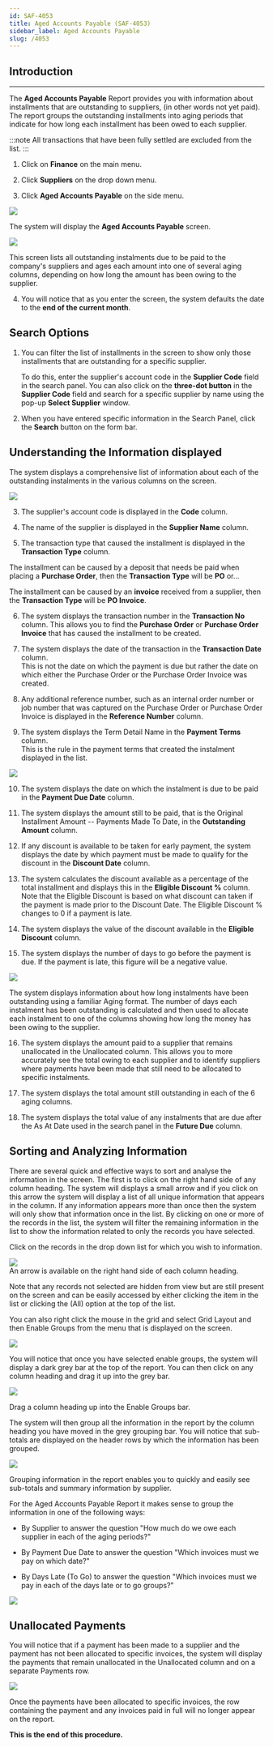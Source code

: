 ```yaml
---
id: SAF-4053
title: Aged Accounts Payable (SAF-4053)
sidebar_label: Aged Accounts Payable
slug: /4053
---
```


## Introduction
___  

The **Aged Accounts Payable** Report provides you with information about
installments that are outstanding to suppliers, (in other words not yet
paid).  
The report groups the outstanding installments into aging periods
that indicate for how long each installment has been owed to each
supplier.  

:::note
All transactions that have been fully settled are excluded
from the list.
:::

1.  Click on **Finance** on the main menu.  

2.  Click **Suppliers** on the drop down menu.  

3.  Click **Aged Accounts Payable** on the side menu.  

![](../static/img/docs/SAF-4053/image01.png)

The system will display the **Aged Accounts Payable** screen.  

![](../static/img/docs/SAF-4053/image02.png)  

This screen lists all outstanding instalments due to be paid to the company's
suppliers and ages each amount into one of several aging columns,
depending on how long the amount has been owing to the supplier.

4.  You will notice that as you enter the screen, the system defaults
    the date to the **end of the current month**.

## Search Options

1.  You can filter the list of installments in the screen to show only
    those installments that are outstanding for a specific supplier.  
	
	To do this, enter the supplier's account code in the **Supplier Code**
    field in the search panel. You can also click on the **three-dot button**
	in the **Supplier Code** field and search for a specific supplier
    by name using the pop-up **Select Supplier** window.

2.  When you have entered specific information in the Search Panel,
    click the **Search** button on the form bar.

## Understanding the Information displayed

The system displays a comprehensive list of information about each of
the outstanding instalments in the various columns on the screen.  

![](../static/img/docs/SAF-4053/image5.jpg)  

3.  The supplier's account code is displayed in the **Code** column.  

4.  The name of the supplier is displayed in the **Supplier Name** column.  

5.  The transaction type that caused the installment is displayed in the
**Transaction Type** column.  

The installment can be caused by a deposit that needs be paid when
placing a **Purchase Order**, then the **Transaction Type** will be **PO** or\...  

The installment can be caused by an **invoice** received from a supplier,
then the **Transaction Type** will be **PO Invoice**.  

6.  The system displays the transaction number in the **Transaction No**
column. This allows you to find the **Purchase Order** or 
**Purchase Order Invoice** that has caused the installment to be created.  

7.  The system displays the date of the transaction in the 
**Transaction Date** column.  
This is not the date on which the payment is due but
rather the date on which either the Purchase Order or the Purchase
Order Invoice was created.  

8.  Any additional reference number, such as an internal order number or
job number that was captured on the Purchase Order or Purchase
Order Invoice is displayed in the **Reference Number** column.

9.  The system displays the Term Detail Name in the 
**Payment Terms** column.  
This is the rule in the payment terms that created the
instalment displayed in the list.

![](../static/img/docs/SAF-4053/image7.jpg)

10. The system displays the date on which the instalment is due to be
paid in the **Payment Due Date** column.

11. The system displays the amount still to be paid, that is the
Original Installment Amount -- Payments Made To Date, in the
**Outstanding Amount** column.

12. If any discount is available to be taken for early payment, the
system displays the date by which payment must be made to qualify
for the discount in the **Discount Date** column.

13. The system calculates the discount available as a percentage of the
total installment and displays this in the **Eligible Discount %**
column.  Note that the Eligible Discount is based on what discount
can taken if the payment is made prior to the Discount Date. The
Eligible Discount % changes to 0 if a payment is late.

14. The system displays the value of the discount available in the
**Eligible Discount** column.

15. The system displays the number of days to go before the payment is
due. If the payment is late, this figure will be a negative value.

![](../static/img/docs/SAF-4053/image9.jpg)  

The system displays information about how long instalments have been
outstanding using a familiar Aging format. The number of days each
instalment has been outstanding is calculated and then used to
allocate each instalment to one of the columns showing how long the
money has been owing to the supplier.

16. The system displays the amount paid to a supplier that remains
unallocated in the Unallocated column. This allows you to more
accurately see the total owing to each supplier and to identify
suppliers where payments have been made that still need to be
allocated to specific instalments.

17. The system displays the total amount still outstanding in each of
the 6 aging columns.

18. The system displays the total value of any instalments that are due
after the As At Date used in the search panel in the **Future Due**
column.

## Sorting and Analyzing Information

There are several quick and effective ways to sort and analyse the
information in the screen. The first is to click on the right hand side
of any column heading. The system will displays a small arrow and if you
click on this arrow the system will display a list of all unique
information that appears in the column. If any information appears more
than once then the system will only show that information once in the
list. By clicking on one or more of the records in the list, the system
will filter the remaining information in the list to show the
information related to only the records you have selected.

Click on the records in the drop down list for which you wish to information.

![](../static/img/docs/SAF-4053/image11.jpg)  
An arrow is available on the right hand side of each column heading.

Note that any records not selected are hidden from view but are still
present on the screen and can be easily accessed by either clicking the
item in the list or clicking the (All) option at the top of the list.

You can also right click the mouse in the grid and select Grid Layout
and then Enable Groups from the menu that is displayed on the screen.

![](../static/img/docs/SAF-4053/image13.jpg)  

You will notice that once you have selected enable groups, the system
will display a dark grey bar at the top of the report. You can then
click on any column heading and drag it up into the grey bar.  

![](../static/img/docs/SAF-4053/image14.jpg)  

Drag a column heading up into the Enable Groups bar.  

The system will then group all the information in the report by the
column heading you have moved in the grey grouping bar. You will notice
that sub-totals are displayed on the header rows by which the
information has been grouped.  

![](../static/img/docs/SAF-4053/image16.jpg)

Grouping information in the report enables you to quickly and easily see
sub-totals and summary information by supplier.

For the Aged Accounts Payable Report it makes sense to group the
information in one of the following ways:

-   By Supplier to answer the question "How much do we owe each supplier
    in each of the aging periods?"

-   By Payment Due Date to answer the question "Which invoices must we
    pay on which date?"

-   By Days Late (To Go) to answer the question "Which invoices must we
    pay in each of the days late or to go groups?"

![](../static/img/docs/SAF-4053/image18.jpg)  

## Unallocated Payments

You will notice that if a payment has been made to a supplier and the
payment has not been allocated to specific invoices, the system will
display the payments that remain unallocated in the Unallocated column
and on a separate Payments row.

![](../static/img/docs/SAF-4053/image20.jpg)  

Once the payments have been allocated to specific invoices, the row
containing the payment and any invoices paid in full will no longer
appear on the report.  

**This is the end of this procedure.**
